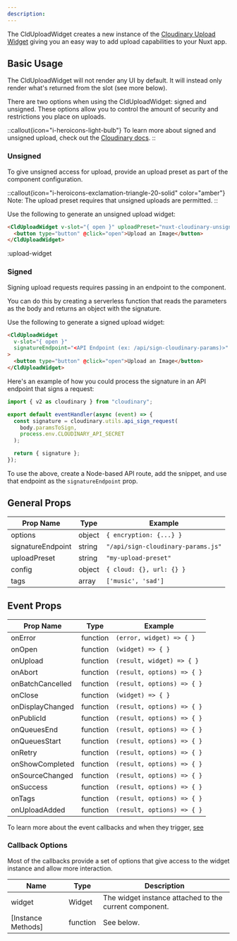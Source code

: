 ```yaml
---
description:
---
```


The CldUploadWidget creates a new instance of the [Cloudinary Upload Widget](https://cloudinary.com/documentation/upload_widget?utm_campaign=devx_nuxtcloudinary&utm_medium=referral&utm_source=nuxtcloudinary) giving you an easy way to add upload capabilities to your Nuxt app.

## Basic Usage

The CldUploadWidget will not render any UI by default. It will instead only render what's returned from the slot (see more below).

There are two options when using the CldUploadWidget: signed and unsigned. These options allow you to control the amount of security and restrictions you place on uploads.

::callout{icon="i-heroicons-light-bulb"}
To learn more about signed and unsigned upload, check out the [Cloudinary docs](https://cloudinary.com/documentation/upload_images#uploading_assets_to_the_cloud?utm_campaign=devx_nuxtcloudinary&utm_medium=referral&utm_source=nuxtcloudinary).
::

### Unsigned

To give unsigned access for upload, provide an upload preset as part of the component configuration.

::callout{icon="i-heroicons-exclamation-triangle-20-solid" color="amber"}
Note: The upload preset requires that unsigned uploads are permitted.
::

Use the following to generate an unsigned upload widget:

```html
<CldUploadWidget v-slot="{ open }" uploadPreset="nuxt-cloudinary-unsigned">
  <button type="button" @click="open">Upload an Image</button>
</CldUploadWidget>
```

:upload-widget

### Signed

Signing upload requests requires passing in an endpoint to the component.

You can do this by creating a serverless function that reads the parameters as the body and returns an object with the signature.

Use the following to generate a signed upload widget:

```html
<CldUploadWidget
  v-slot="{ open }"
  signatureEndpoint="<API Endpoint (ex: /api/sign-cloudinary-params)>"
>
  <button type="button" @click="open">Upload an Image</button>
</CldUploadWidget>
```

Here's an example of how you could process the signature in an API endpoint that signs a request:

```js
import { v2 as cloudinary } from "cloudinary";

export default eventHandler(async (event) => {
  const signature = cloudinary.utils.api_sign_request(
    body.paramsToSign,
    process.env.CLOUDINARY_API_SECRET
  );

  return { signature };
});
```

To use the above, create a Node-based API route, add the snippet, and use that endpoint as the `signatureEndpoint` prop.

## General Props

| Prop Name         | Type   | Example                            |
| ----------------- | ------ | ---------------------------------- |
| options           | object | `{ encryption: {...} }`            |
| signatureEndpoint | string | `"/api/sign-cloudinary-params.js"` |
| uploadPreset      | string | `"my-upload-preset"`               |
| config            | object | `{ cloud: {}, url: {} }`           |
| tags              | array  | `['music', 'sad']`                 |

## Event Props

| Prop Name        | Type     | Example                    |
| ---------------- | -------- | -------------------------- |
| onError          | function | `(error, widget) => { }`   |
| onOpen           | function | `(widget) => { }`          |
| onUpload         | function | `(result, widget) => { }`  |
| onAbort          | function | `(result, options) => { }` |
| onBatchCancelled | function | `(result, options) => { }` |
| onClose          | function | `(widget) => { }`          |
| onDisplayChanged | function | `(result, options) => { }` |
| onPublicId       | function | `(result, options) => { }` |
| onQueuesEnd      | function | `(result, options) => { }` |
| onQueuesStart    | function | `(result, options) => { }` |
| onRetry          | function | `(result, options) => { }` |
| onShowCompleted  | function | `(result, options) => { }` |
| onSourceChanged  | function | `(result, options) => { }` |
| onSuccess        | function | `(result, options) => { }` |
| onTags           | function | `(result, options) => { }` |
| onUploadAdded    | function | `(result, options) => { }` |

To learn more about the event callbacks and when they trigger, [see](https://cloudinary.com/documentation/upload_widget_reference#events?utm_campaign=devx_nuxtcloudinary&utm_medium=referral&utm_source=nuxtcloudinary)

### Callback Options

Most of the callbacks provide a set of options that give access to the widget instance and allow more interaction.

| Name               | Type     | Description                                            |
| ------------------ | -------- | ------------------------------------------------------ |
| widget             | Widget   | The widget instance attached to the current component. |
| [Instance Methods] | function | See below.                                             |
